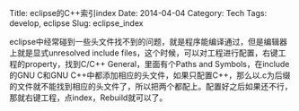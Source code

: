 Title: eclipse的C++索引index
Date: 2014-04-04
Category: Tech
Tags: develop, eclipse
Slug: eclipse_index

eclipse中经常碰到一些头文件找不到的问题，就是程序能编译通过，但是编辑器上就是显式unresolved include files，这个时候，可以对工程进行配置，右键工程的property，找到C/C++ General，里面有个Paths and Symbols，在include的GNU C和GNU C++中都添加相应的头文件，如果只配置C++，那么以.c为后缀的文件就不能找到相应的头文件了，所以把两个都配上。配置好之后如果还不行，那就右键工程，点index，Rebuild就可以了。